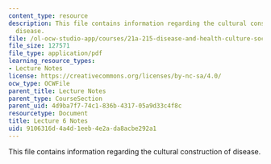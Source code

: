 ```yaml
---
content_type: resource
description: This file contains information regarding the cultural construction of
  disease.
file: /ol-ocw-studio-app/courses/21a-215-disease-and-health-culture-society-and-ethics-spring-2012/9106316d4a4d1eeb4e2ada8acbe292a1_MIT21A_215S12_lecture_06.pdf
file_size: 127571
file_type: application/pdf
learning_resource_types:
- Lecture Notes
license: https://creativecommons.org/licenses/by-nc-sa/4.0/
ocw_type: OCWFile
parent_title: Lecture Notes
parent_type: CourseSection
parent_uid: 4d9ba7f7-74c1-836b-4317-05a9d33c4f8c
resourcetype: Document
title: Lecture 6 Notes
uid: 9106316d-4a4d-1eeb-4e2a-da8acbe292a1
---
```

This file contains information regarding the cultural construction of disease.